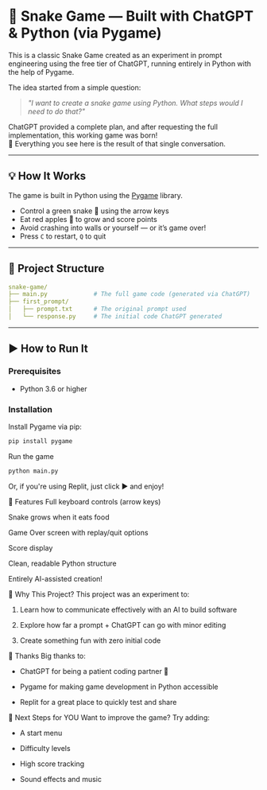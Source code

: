 # 🐍 Snake Game — Built with ChatGPT & Python (via Pygame)

This is a classic Snake Game created as an experiment in prompt engineering using the free tier of ChatGPT, running entirely in Python with the help of Pygame.

The idea started from a simple question:

> *"I want to create a snake game using Python. What steps would I need to do that?"*

ChatGPT provided a complete plan, and after requesting the full implementation, this working game was born!  
🎉 Everything you see here is the result of that single conversation.

---

## 💡 How It Works

The game is built in Python using the [Pygame](https://www.pygame.org/) library.

- Control a green snake 🐍 using the arrow keys
- Eat red apples 🍎 to grow and score points
- Avoid crashing into walls or yourself — or it’s game over!
- Press `C` to restart, `Q` to quit

---

## 📁 Project Structure
```yaml
snake-game/
├── main.py             # The full game code (generated via ChatGPT)
├── first_prompt/
│   ├── prompt.txt      # The original prompt used
│   └── response.py     # The initial code ChatGPT generated
```

---

## ▶️ How to Run It

### Prerequisites

- Python 3.6 or higher

### Installation

Install Pygame via pip:

```bash
pip install pygame
```
Run the game
```bash
python main.py
```
Or, if you're using Replit, just click ▶️ and enjoy!

🧠 Features
Full keyboard controls (arrow keys)

Snake grows when it eats food

Game Over screen with replay/quit options

Score display

Clean, readable Python structure

Entirely AI-assisted creation!

🌱 Why This Project?
This project was an experiment to:

1. Learn how to communicate effectively with an AI to build software

2. Explore how far a prompt + ChatGPT can go with minor editing

3. Create something fun with zero initial code

🙏 Thanks
Big thanks to:

* ChatGPT for being a patient coding partner 🧠

* Pygame for making game development in Python accessible

* Replit for a great place to quickly test and share

🚀 Next Steps for YOU
Want to improve the game? Try adding:

- A start menu

- Difficulty levels

- High score tracking

- Sound effects and music
